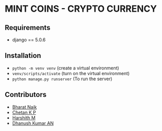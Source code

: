 # MINT COINS - CRYPTO CURRENCY

## Requirements
- django == 5.0.6


## Installation

- `python -m venv venv` (create a virtual environment)
- `venv/scripts/activate` (turn on the virtual environment)
- `python manage.py runserver` (To run the server)



## Contributors
- [Bharat Naik](https://github.com/bharatanaik)
- [Chetan K P](https://github.com/chetan123340)
- [Harshith M](https://github.com/Harshithm2003)
- [Dhanush Kumar AN](https://github.com/dhanushkumar25)